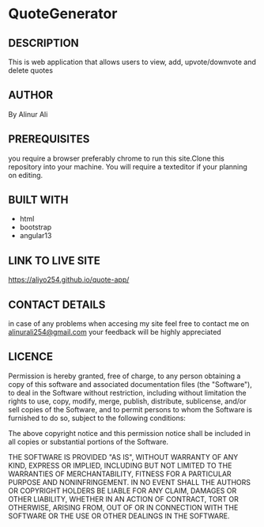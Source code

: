 # QuoteGenerator

## DESCRIPTION
This is web application that allows users to view, add, upvote/downvote and delete quotes
## AUTHOR
By Alinur Ali
## PREREQUISITES
you require a browser preferably chrome to run this site.Clone this repository  into your machine. You will require a texteditor if your planning on editing.
## BUILT WITH
- html
- bootstrap
- angular13
## LINK TO LIVE SITE
https://aliyo254.github.io/quote-app/
## CONTACT DETAILS
in case of any problems when accesing my site feel free to contact me on alinurali254@gmail.com your feedback will be highly appreciated
## LICENCE
Permission is hereby granted, free of charge, to any person obtaining a copy of this software and associated documentation files (the "Software"), to deal in the Software without restriction, including without limitation the rights to use, copy, modify, merge, publish, distribute, sublicense, and/or sell copies of the Software, and to permit persons to whom the Software is furnished to do so, subject to the following conditions:

The above copyright notice and this permission notice shall be included in all copies or substantial portions of the Software.

THE SOFTWARE IS PROVIDED "AS IS", WITHOUT WARRANTY OF ANY KIND, EXPRESS OR IMPLIED, INCLUDING BUT NOT LIMITED TO THE WARRANTIES OF MERCHANTABILITY, FITNESS FOR A PARTICULAR PURPOSE AND NONINFRINGEMENT. IN NO EVENT SHALL THE AUTHORS OR COPYRIGHT HOLDERS BE LIABLE FOR ANY CLAIM, DAMAGES OR OTHER LIABILITY, WHETHER IN AN ACTION OF CONTRACT, TORT OR OTHERWISE, ARISING FROM, OUT OF OR IN CONNECTION WITH THE SOFTWARE OR THE USE OR OTHER DEALINGS IN THE SOFTWARE.

